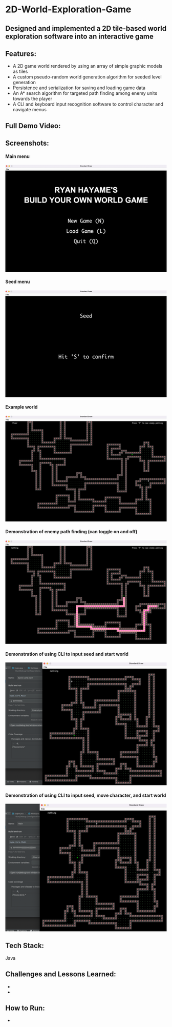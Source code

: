 # 2D-World-Exploration-Game
## Designed and implemented a 2D tile-based world exploration software into an interactive game

## Features:
- A 2D game world rendered by using an array of simple graphic models as tiles
- A custom pseudo-random world generation algorithm for seeded level generation
- Persistence and serialization for saving and loading game data
- An A* search algorithm for targeted path finding among enemy units towards the player
- A CLI and keyboard input recognition software to control character and navigate menus

## Full Demo Video:


## Screenshots:
#### Main menu
![](/screenshots/main-menu.png)

#### Seed menu
![](/screenshots/seed-menu.png)

#### Example world
![](/screenshots/world.png)

#### Demonstration of enemy path finding (can toggle on and off)
![](/screenshots/pathfinding.png)

#### Demonstration of using CLI to input seed and start world
![](/screenshots/CLI-world.png)

#### Demonstration of using CLI to input seed, move character, and start world
![](/screenshots/CLI-movement.png)

## Tech Stack:
Java

## Challenges and Lessons Learned:
-
-

## How to Run:
-

